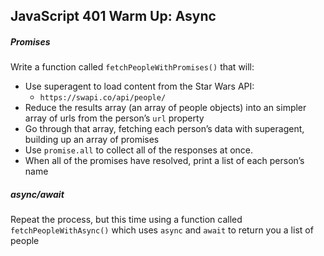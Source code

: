 ## JavaScript 401 Warm Up: Async

##### Promises
Write a function called `fetchPeopleWithPromises()` that will:
* Use superagent to load content from the Star Wars API:
  * `https://swapi.co/api/people/`
* Reduce the results array (an array of people objects) into an simpler array of urls from the person’s `url` property
* Go through that array, fetching each person’s data with superagent, building up an array of promises
* Use `promise.all` to collect all of the responses at once.
* When all of the promises have resolved, print a list of each person’s name

##### async/await
Repeat the process, but this time using a function called `fetchPeopleWithAsync()` which uses `async` and `await` to return you a list of people
